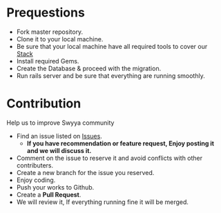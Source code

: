 # Prequestions
  * Fork master repository.
  * Clone it to your local machine.
  * Be sure that your local machine have all required tools to cover our [Stack](https://github.com/karazlab/swyya#stack)
  * Install required Gems.
  * Create the Database & proceed with the migration.
  * Run rails server and be sure that everything are running smoothly.

# Contribution
Help us to improve Swyya community
  * Find an issue listed on [Issues](https://github.com/karazlab/swyya/issues).
    - <strong>If you have recommendation or feature request, Enjoy posting it and we will discuss it.</strong>
  * Comment on the issue to reserve it and avoid conflicts with other contributers.
  * Create a new branch for the issue you reserved.
  * Enjoy coding.
  * Push your works to Github.
  * Create a <strong>Pull Request</strong>.
  * We will review it, If everything running fine it will be merged.